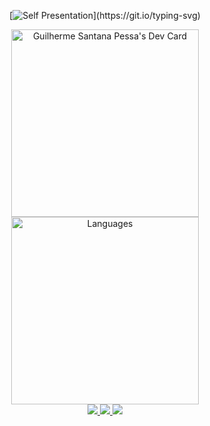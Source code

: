 <div align="center">
  
  [![Self Presentation](https://readme-typing-svg.herokuapp.com?font=Fira+Code&duration=2000&pause=2000&color=6cb52d&vCenter=true&width=510&lines=Sup%2C+I'm+Guilherme+Pessa;Can+see+more+about+me%3F+Explore+my+profile!)](https://git.io/typing-svg)
</div>

<div align="center"">
  <a href="https://app.daily.dev/GuiArmanLi">
    <img src="https://api.daily.dev/devcards/8683e58a19204749be80e7a8c0abf25a.png?r=9nq" width="300" alt="Guilherme Santana Pessa's Dev Card"/>
  </a>
<br>
<img src="https://github-readme-stats.vercel.app/api/top-langs/?username=GuiArmanLi&layout=compact" width="300" alt="Languages">
<br>

</div>

<div align="center">
  <a href="https://api.whatsapp.com/send?phone=5511946867628">
    <img src="https://img.shields.io/badge/WhatsApp-25D366?style=for-the-badge&logo=whatsapp&logoColor=white">
  </a>
  <a href="https://www.linkedin.com/in/guilherme-santana-pessa-5a6a72170/">
    <img src="https://img.shields.io/badge/LinkedIn-0077B5?style=for-the-badge&logo=linkedin&logoColor=white">
  </a>
  <a href="https://www.instagram.com/guiarmanli/">
    <img src="https://img.shields.io/badge/Instagram-E4405F?style=for-the-badge&logo=instagram&logoColor=white">
  </a>
</div>
